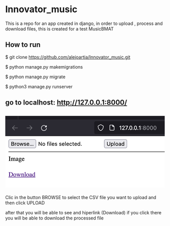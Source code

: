 # Innovator_music
This is a repo for an app created in django, in order to upload , process and download files, this is created for a test MusicBMAT 

## How to run 

  $ git clone https://github.com/alejoartia/Innovator_music.git
  
  $ python manage.py makemigrations  
  
  $ python manage.py migrate     
  
  $ python3 manage.py runserver  
  
  
## go to localhost:  http://127.0.0.1:8000/
  
 ## ![alt text](https://github.com/alejoartia/Innovator_music/blob/master/imgreadme.png)
 
 Clic in the button BROWSE to select the CSV file you want to upload and then click UPLOAD 
 
 after that you will be able to see and hiperlink (Download) if you click there you will be able to download the processed file
 
 
